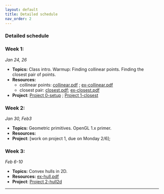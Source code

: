 ```yaml
---
layout: default 
title: Detailed schedule
nav_order: 2
---
```



### Detailed schedule 

### Week 1:
_Jan 24, 26_

- __Topics:__ Class intro. Warmup: Finding collinear points. Finding the closest pair of points. 
- __Resources:__ 
    - collinear points:   [collinear.pdf](Lectures/L1-intro/cg-collinear.pdf) ; [ex-collinear.pdf](Lectures/L1-intro/ex-collinear.pdf)
    - closest pair:   [closest.pdf](Lectures/L2-closest/cg-closestpair.pdf); [ex-closest.pdf](Lectures/L2-closest/ex-closestpair.pdf)
- __Project__:  [Project 0-setup](Projects/P0-setup.md) ; [Project 1-closest](Projects/P1-closest.md)


### Week 2:
_Jan 30, Feb3_

- __Topics:__ Geometric primitives.  OpenGL 1.x primer. 
- __Resources:__ 
- __Project__:  [work on project 1, due on Monday 2/6]; 
 
 
### Week 3:
_Feb 6-10_

- __Topics:__ Convex hulls in 2D. 
- __Resources:__  [ex-hull.pdf](Lectures/L4-hull2d/ex-hull.pdf)
- __Project__: [Project 2-hull2d](Projects/P2-hull2d.md)
 
  
***


